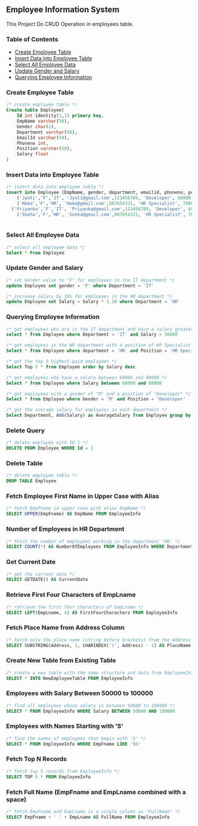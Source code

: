 ## Employee Information System

This Project Do CRUD Operation in employees table.

### Table of Contents
- [Create Employee Table](#create-employee-table)
- [Insert Data into Employee Table](#insert-data-into-employee-table)
- [Select All Employee Data](#select-all-employee-data)
- [Update Gender and Salary](#update-gender-and-salary)
- [Querying Employee Information](#querying-employee-information)

### Create Employee Table
```sql
/* create employee table */
Create table Employee(
    Id int identity(1,1) primary key,
    EmpName varchar(50),
    Gender char(1),
    Department varchar(50),
    EmailId varchar(50),
    Phoneno int,
    Position varchar(50),
    Salary float
)
```

### Insert Data into Employee Table
```sql
/* insert data into employee table */
insert into Employee (EmpName, gender, department, emailid, phoneno, position, salary) values 
    ('Jyoti','F','IT', 'Jyoti@gmail.com',123456789, 'Developer', 60000.00 ),
    ('Hema','F','HR', 'Hema@gmail.com',987654321, 'HR Specialist', 70000.00 ),
  ('Priyanka','F','IT', 'Priyanka@gmail.com',123456789, 'Developer', 60000.00 ),
    ('Sneha','F','HR', 'Sneha@gmail.com',987654321, 'HR Specialist', 70000.00 ),
   
```

### Select All Employee Data
```sql
/* select all employee data */
Select * From Employee
```

### Update Gender and Salary
```sql
/* set Gender value to "F" for employees in the IT department */
update Employee set gender = 'F' where Department = 'IT'

/* increase salary by 10% for employees in the HR department */
update Employee set Salary = Salary * 1.10 where Department = 'HR'
```

### Querying Employee Information
```sql
/* get employees who are in the IT department and have a salary greater than 50000 */
select * from Employee where Department = 'IT' and Salary > 50000

/* get employees in the HR department with a position of HR Specialist */
Select * from Employee where department = 'HR' and Position = 'HR Specialist'

/* get the top 5 highest-paid employees */
Select Top 5 * from Employee order by Salary desc

/* get employees who have a salary between 60000 and 80000 */
Select * from Employee where Salary between 60000 and 80000

/* get employees with a gender of "M" and a position of "Developer" */
Select * from Employee where Gender = 'M' and Position = 'Developer'

/* get the average salary for employees in each department */
Select Department, AVG(Salary) as AverageSalary from Employee group by Department
```

### Delete Query
```sql
/* delete employee with ID 1 */
DELETE FROM Employee WHERE Id = 1
```

### Delete Table
```sql
/* delete employee table */
DROP TABLE Employee
```

### Fetch Employee First Name in Upper Case with Alias
```sql
/* fetch EmpFname in upper case with alias EmpName */
SELECT UPPER(EmpFname) AS EmpName FROM EmployeeInfo
```

### Number of Employees in HR Department
```sql
/* fetch the number of employees working in the department 'HR' */
SELECT COUNT(*) AS NumberOfEmployees FROM EmployeeInfo WHERE Department = 'HR'
```

### Get Current Date
```sql
/* get the current date */
SELECT GETDATE() AS CurrentDate
```

### Retrieve First Four Characters of EmpLname
```sql
/* retrieve the first four characters of EmpLname */
SELECT LEFT(EmpLname, 4) AS FirstFourCharacters FROM EmployeeInfo
```

### Fetch Place Name from Address Column
```sql
/* fetch only the place name (string before brackets) from the Address column */
SELECT SUBSTRING(Address, 1, CHARINDEX('(', Address) - 1) AS PlaceName FROM EmployeeInfo
```

### Create New Table from Existing Table
```sql
/* create a new table with the same structure and data from EmployeeInfo */
SELECT * INTO NewEmployeeTable FROM EmployeeInfo
```

### Employees with Salary Between 50000 to 100000
```sql
/* find all employees whose salary is between 50000 to 100000 */
SELECT * FROM EmployeeInfo WHERE Salary BETWEEN 50000 AND 100000
```

### Employees with Names Starting with 'S'
```sql
/* find the names of employees that begin with 'S' */
SELECT * FROM EmployeeInfo WHERE EmpFname LIKE 'S%'
```

### Fetch Top N Records
```sql
/* fetch top 5 records from EmployeeInfo */
SELECT TOP 5 * FROM EmployeeInfo
```

### Fetch Full Name (EmpFname and EmpLname combined with a space)
```sql
/* fetch EmpFname and EmpLname in a single column as "FullName" */
SELECT EmpFname + ' ' + EmpLname AS FullName FROM EmployeeInfo
```
